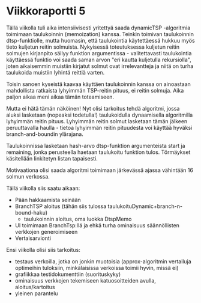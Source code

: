 # Viikkoraportti 5
Tällä viikolla tuli aika intensiivisesti yritettyä saada dynamicTSP -algoritmia toimimaan taulukoinnin (memoization) kanssa. Teinkin toimivan taulukoinnin dtsp-funktiolle, mutta huomasin, että taulukointia käytettäessä hukkuu myös tieto kuljetun reitin solmuista. Nykyisessä toteutuksessa kuljetun reitin solmujen kirjanpito säilyy funktion argumentissa - valitettavasti taulukointia käyttäessä funktio voi saada saman arvon "eri kautta kuljetulla rekursiolla", joten aikaisemmin muistiin kirjatut solmut ovat irrelevantteja ja niitä on turha taulukoida muistiin lyhintä reittiä varten.

Toisin sanoen kyseistä kaavaa käyttäen taulukoinnin kanssa on ainoastaan mahdollista ratkaista lyhyimmän TSP-reitin pituus, ei reitin solmuja. Aika paljon aikaa meni aikaa tämän toteamiseen.

Mutta ei hätä tämän näköinen! Nyt olisi tarkoitus tehdä algoritmi, jossa aluksi lasketaan (nopeaksi todetulla!) taulukoidulla dynaamisella algoritmilla lyhyimmän reitin pituus. Lyhyimmän reitin solmut lasketaan tämän jälkeen peruuttavalla haulla - tietoa lyhyimmän reitin pituudesta voi käyttää hyväksi branch-and-boundin ylärajana. 

Taulukoinnissa lasketaan hash-arvo dtsp-funktion argumenteista start ja remaining, jonka perusteella haetaan taulukoitu funktion tulos. Törmäykset käsitellään linkitetyn listan tapaisesti.

Motivaationa olisi saada algoritmi toimimaan järkevässä ajassa vähintään 16 solmun verkossa.

Tällä viikolla siis saatu aikaan:

* Pään hakkaamista seinään
* BranchTSP aloitus (tähän siis tulossa taulukoituDynamic+branch-n-bound-haku)
    * taulukoinnin aloitus, oma luokka DtspMemo
* UI toimimaan BranchTsp:llä ja ehkä turha ominaisuus säännöllisten verkkojen generoimiseen
* Vertaisarvionti


Ensi viikolla olisi siis tarkoitus:

* testaus verkoilla, jotka on jonkin muotoisia (approx-algoritmin vertailuja optimeihin tuloksiin, minkälaisissa verkoissa toimii hyvin, missä ei)
* grafiikkaa testidokumenttiin (suorituskyky)
* ominaisuus verkkojen tekemiseen katuosoitteiden avulla, aloitus/kartoitus
* yleinen parantelu

